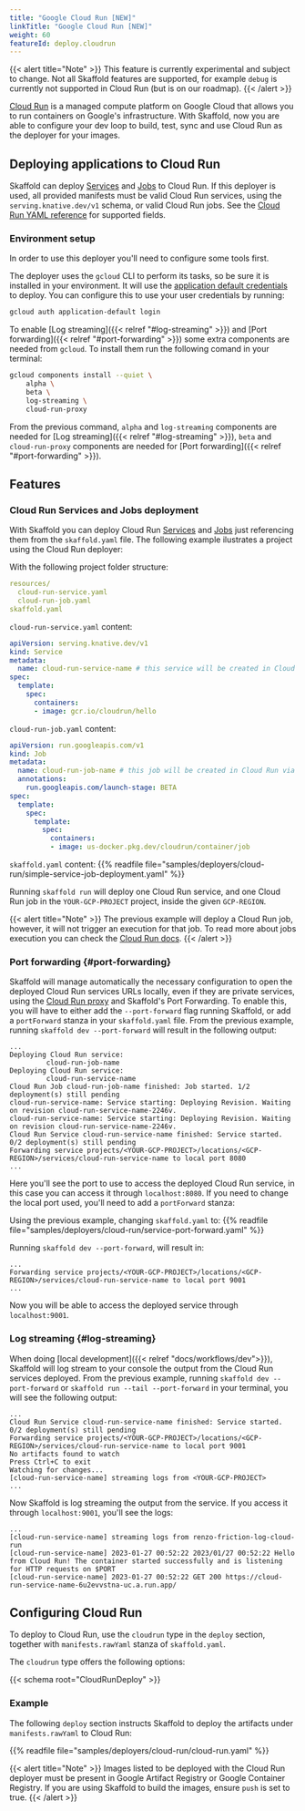 ```yaml
---
title: "Google Cloud Run [NEW]"
linkTitle: "Google Cloud Run [NEW]"
weight: 60
featureId: deploy.cloudrun
---
```


{{< alert title="Note" >}}
This feature is currently experimental and subject to change. Not all Skaffold features are supported, for example `debug` is currently not supported in Cloud Run (but is on our roadmap).
{{< /alert >}}

[Cloud Run](https://cloud.google.com/run) is a managed compute platform on Google Cloud that allows you to run containers on Google's infrastructure. With Skaffold, now you are able to configure your dev loop to build, test, sync and use Cloud Run as the deployer for your images.


## Deploying applications to Cloud Run
Skaffold can deploy [Services](https://cloud.google.com/run/docs/reference/rest/v1/namespaces.services#resource:-service) and [Jobs](https://cloud.google.com/run/docs/reference/rest/v1/namespaces.jobs#resource:-job) to Cloud Run. If this deployer is used, all provided manifests must be valid Cloud Run services, using the `serving.knative.dev/v1` schema, or valid Cloud Run jobs.
See the [Cloud Run YAML reference](https://cloud.google.com/run/docs/reference/yaml/v1) for supported fields.

### Environment setup
In order to use this deployer you'll need to configure some tools first.

The deployer uses the `gcloud` CLI to perform its tasks, so be sure it is installed in your environment. It will use the [application default credentials](https://cloud.google.com/docs/authentication/production#automatically) to deploy.  You can configure this to use your user credentials by running:
```bash
gcloud auth application-default login
```

To enable [Log streaming]({{< relref "#log-streaming" >}}) and [Port forwarding]({{< relref "#port-forwarding" >}}) some extra components are needed from `gcloud`. To install them run the following comand in your terminal:
```bash
gcloud components install --quiet \
    alpha \
    beta \
    log-streaming \
    cloud-run-proxy
```

From the previous command, `alpha` and `log-streaming` components are needed for [Log streaming]({{< relref "#log-streaming" >}}), `beta` and `cloud-run-proxy` components are needed for [Port forwarding]({{< relref "#port-forwarding" >}}).

## Features

### Cloud Run Services and Jobs deployment
With Skaffold you can deploy Cloud Run [Services](https://cloud.google.com/run/docs/overview/what-is-cloud-run#services) and [Jobs](https://cloud.google.com/run/docs/overview/what-is-cloud-run#jobs) just referencing them from the `skaffold.yaml` file. The following example ilustrates a project using the Cloud Run deployer:

With the following project folder structure:
```yaml
resources/
  cloud-run-service.yaml
  cloud-run-job.yaml
skaffold.yaml
```

`cloud-run-service.yaml` content:
```yaml
apiVersion: serving.knative.dev/v1
kind: Service
metadata:
  name: cloud-run-service-name # this service will be created in Cloud Run via Skaffold
spec:
  template:
    spec:
      containers:
      - image: gcr.io/cloudrun/hello
```

`cloud-run-job.yaml` content:
```yaml
apiVersion: run.googleapis.com/v1
kind: Job
metadata:
  name: cloud-run-job-name # this job will be created in Cloud Run via Skaffold
  annotations:
    run.googleapis.com/launch-stage: BETA
spec:
  template:
    spec:
      template:
        spec:
          containers:
          - image: us-docker.pkg.dev/cloudrun/container/job
```

`skaffold.yaml` content:
{{% readfile file="samples/deployers/cloud-run/simple-service-job-deployment.yaml" %}}

Running `skaffold run` will deploy one Cloud Run service, and one Cloud Run job in the `YOUR-GCP-PROJECT` project, inside the given `GCP-REGION`.

{{< alert title="Note" >}}
The previous example will deploy a Cloud Run job, however, it will not trigger an execution for that job. To read more about jobs execution you can check the [Cloud Run docs](https://cloud.google.com/run/docs/execute/jobs).
{{< /alert >}}

### Port forwarding {#port-forwarding}

Skaffold will manage automatically the necessary configuration to open the deployed Cloud Run services URLs locally, even if they are private services, using the [Cloud Run proxy](https://cloud.google.com/sdk/gcloud/reference/beta/run/services/proxy) and Skaffold's Port Forwarding. To enable this, you will have to either add the `--port-forward` flag running Skaffold, or add a `portForward` stanza in your `skaffold.yaml` file. From the previous example, running `skaffold dev --port-forward` will result in the following output:

```
...
Deploying Cloud Run service:
         cloud-run-job-name
Deploying Cloud Run service:
         cloud-run-service-name
Cloud Run Job cloud-run-job-name finished: Job started. 1/2 deployment(s) still pending
cloud-run-service-name: Service starting: Deploying Revision. Waiting on revision cloud-run-service-name-2246v.
cloud-run-service-name: Service starting: Deploying Revision. Waiting on revision cloud-run-service-name-2246v.
Cloud Run Service cloud-run-service-name finished: Service started. 0/2 deployment(s) still pending
Forwarding service projects/<YOUR-GCP-PROJECT>/locations/<GCP-REGION>/services/cloud-run-service-name to local port 8080
...
```

Here you'll see the port to use to access the deployed Cloud Run service, in this case you can access it through `localhost:8080`. If you need to change the local port used, you'll need to add a `portForward` stanza:

Using the previous example, changing `skaffold.yaml` to:
{{% readfile file="samples/deployers/cloud-run/service-port-forward.yaml" %}}

Running `skaffold dev --port-forward`, will result in:

```
...
Forwarding service projects/<YOUR-GCP-PROJECT>/locations/<GCP-REGION>/services/cloud-run-service-name to local port 9001
...
```

Now you will be able to access the deployed service through `localhost:9001`.


### Log streaming {#log-streaming}

When doing [local development]({{< relref "docs/workflows/dev">}}), Skaffold will log stream to your console the output from the Cloud Run services deployed. From the previous example, running `skaffold dev --port-forward` or `skaffold run --tail --port-forward` in your terminal, you will see the following output:

```
...
Cloud Run Service cloud-run-service-name finished: Service started. 0/2 deployment(s) still pending
Forwarding service projects/<YOUR-GCP-PROJECT>/locations/<GCP-REGION>/services/cloud-run-service-name to local port 9001
No artifacts found to watch
Press Ctrl+C to exit
Watching for changes...
[cloud-run-service-name] streaming logs from <YOUR-GCP-PROJECT>
...
```

Now Skaffold is log streaming the output from the service. If you access it through `localhost:9001`, you'll see the logs:

```
...
[cloud-run-service-name] streaming logs from renzo-friction-log-cloud-run
[cloud-run-service-name] 2023-01-27 00:52:22 2023/01/27 00:52:22 Hello from Cloud Run! The container started successfully and is listening for HTTP requests on $PORT
[cloud-run-service-name] 2023-01-27 00:52:22 GET 200 https://cloud-run-service-name-6u2evvstna-uc.a.run.app/
```

## Configuring Cloud Run

To deploy to Cloud Run, use the `cloudrun` type in the `deploy` section, together with `manifests.rawYaml` stanza of `skaffold.yaml`.

The `cloudrun` type offers the following options:

{{< schema root="CloudRunDeploy" >}}


### Example

The following `deploy` section instructs Skaffold to deploy the artifacts under `manifests.rawYaml` to Cloud Run:

{{% readfile file="samples/deployers/cloud-run/cloud-run.yaml" %}}

{{< alert title="Note" >}}
Images listed to be deployed with the Cloud Run deployer must be present in Google Artifact
Registry or Google Container Registry. If you are using Skaffold to build the images, ensure `push` is 
set to true.
{{< /alert >}}

